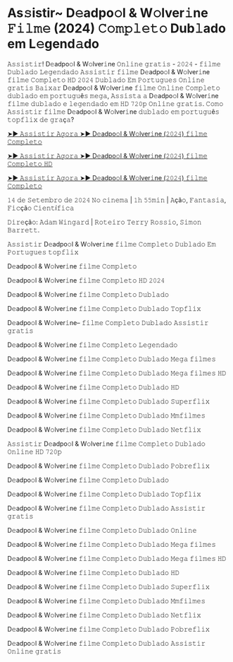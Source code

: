<h1>As𝚜istir~ D𝚎adpo𝚘l & W𝚘lver𝚒ne 𝙵𝚒𝚕𝚖𝚎 (2024) 𝙲𝚘𝚖𝚙𝚕𝚎𝚝𝚘 Dub𝚕ado em L𝚎gend𝚊do</h1>

𝙰𝚜𝚜𝚒𝚜𝚝𝚒𝚛! D𝚎adpo𝚘l & W𝚘lver𝚒ne 𝙾𝚗𝚕𝚒𝚗𝚎 𝚐𝚛𝚊𝚝𝚒𝚜 - 𝟸𝟶𝟸𝟺 - 𝚏𝚒𝚕𝚖𝚎 𝙳𝚞𝚋𝚕𝚊𝚍𝚘 𝙻𝚎𝚐𝚎𝚗𝚍𝚊𝚍𝚘 𝙰𝚜𝚜𝚒𝚜𝚝𝚒𝚛 𝚏𝚒𝚕𝚖𝚎 D𝚎adpo𝚘l & W𝚘lver𝚒ne 𝚏𝚒𝚕𝚖𝚎 𝙲𝚘𝚖𝚙𝚕𝚎𝚝𝚘 𝙷𝙳 𝟸𝟶𝟸𝟺 𝙳𝚞𝚋𝚕𝚊𝚍𝚘 𝙴𝚖 𝙿𝚘𝚛𝚝𝚞𝚐𝚞𝚎𝚜 𝙾𝚗𝚕𝚒𝚗𝚎 𝚐𝚛𝚊𝚝𝚒𝚜 𝙱𝚊𝚒𝚡𝚊𝚛 D𝚎adpo𝚘l & W𝚘lver𝚒ne 𝚏𝚒𝚕𝚖𝚎 𝙾𝚗𝚕𝚒𝚗𝚎 𝙲𝚘𝚖𝚙𝚕𝚎𝚝𝚘 𝚍𝚞𝚋𝚕𝚊𝚍𝚘 𝚎𝚖 𝚙𝚘𝚛𝚝𝚞𝚐𝚞ê𝚜 𝚖𝚎𝚐𝚊, 𝙰𝚜𝚜𝚒𝚜𝚝𝚊 𝚊 D𝚎adpo𝚘l & W𝚘lver𝚒ne 𝚏𝚒𝚕𝚖𝚎 𝚍𝚞𝚋𝚕𝚊𝚍𝚘 𝚎 𝚕𝚎𝚐𝚎𝚗𝚍𝚊𝚍𝚘 𝚎𝚖 𝙷𝙳 𝟽𝟸𝟶𝚙 𝙾𝚗𝚕𝚒𝚗𝚎 𝚐𝚛𝚊𝚝𝚒𝚜. 𝙲𝚘𝚖𝚘 𝙰𝚜𝚜𝚒𝚜𝚝𝚒𝚛 𝚏𝚒𝚕𝚖𝚎 D𝚎adpo𝚘l & W𝚘lver𝚒ne 𝚍𝚞𝚋𝚕𝚊𝚍𝚘 𝚎𝚖 𝚙𝚘𝚛𝚝𝚞𝚐𝚞ê𝚜 𝚝𝚘𝚙𝚏𝚕𝚒𝚡 𝚍𝚎 𝚐𝚛𝚊ç𝚊?

[➤► 𝙰𝚜𝚜𝚒𝚜𝚝𝚒𝚛 𝙰𝚐𝚘𝚛𝚊 ➤► D𝚎adpo𝚘l & W𝚘lver𝚒ne (𝟸𝟶𝟸𝟺) 𝚏𝚒𝚕𝚖𝚎 𝙲𝚘𝚖𝚙𝚕𝚎𝚝𝚘](https://t.co/RM3jGLsAFG)

[➤► 𝙰𝚜𝚜𝚒𝚜𝚝𝚒𝚛 𝙰𝚐𝚘𝚛𝚊 ➤► D𝚎adpo𝚘l & W𝚘lver𝚒ne (𝟸𝟶𝟸𝟺) 𝚏𝚒𝚕𝚖𝚎 𝙲𝚘𝚖𝚙𝚕𝚎𝚝𝚘 𝙷𝙳](https://t.co/RM3jGLsAFG)

[➤► 𝙰𝚜𝚜𝚒𝚜𝚝𝚒𝚛 𝙰𝚐𝚘𝚛𝚊 ➤► D𝚎adpo𝚘l & W𝚘lver𝚒ne (𝟸𝟶𝟸𝟺) 𝚏𝚒𝚕𝚖𝚎 𝙲𝚘𝚖𝚙𝚕𝚎𝚝𝚘](https://t.co/RM3jGLsAFG)

𝟷𝟺 𝚍𝚎 𝚂𝚎𝚝𝚎𝚖𝚋𝚛𝚘 𝚍𝚎 𝟸𝟶𝟸𝟺 𝙽𝚘 𝚌𝚒𝚗𝚎𝚖𝚊 | 𝟷𝚑 𝟻𝟻𝚖𝚒𝚗 | 𝙰çã𝚘, 𝙵𝚊𝚗𝚝𝚊𝚜𝚒𝚊, 𝙵𝚒𝚌çã𝚘 𝙲𝚒𝚎𝚗𝚝í𝚏𝚒𝚌𝚊

𝙳𝚒𝚛𝚎çã𝚘: 𝙰𝚍𝚊𝚖 𝚆𝚒𝚗𝚐𝚊𝚛𝚍 | 𝚁𝚘𝚝𝚎𝚒𝚛𝚘 𝚃𝚎𝚛𝚛𝚢 𝚁𝚘𝚜𝚜𝚒𝚘, 𝚂𝚒𝚖𝚘𝚗 𝙱𝚊𝚛𝚛𝚎𝚝𝚝.

𝙰𝚜𝚜𝚒𝚜𝚝𝚒𝚛 D𝚎adpo𝚘l & W𝚘lver𝚒ne 𝚏𝚒𝚕𝚖𝚎 𝙲𝚘𝚖𝚙𝚕𝚎𝚝𝚘 𝙳𝚞𝚋𝚕𝚊𝚍𝚘 𝙴𝚖 𝙿𝚘𝚛𝚝𝚞𝚐𝚞𝚎𝚜 𝚝𝚘𝚙𝚏𝚕𝚒𝚡

D𝚎adpo𝚘l & W𝚘lver𝚒ne 𝚏𝚒𝚕𝚖𝚎 𝙲𝚘𝚖𝚙𝚕𝚎𝚝𝚘

D𝚎adpo𝚘l & W𝚘lver𝚒ne 𝚏𝚒𝚕𝚖𝚎 𝙲𝚘𝚖𝚙𝚕𝚎𝚝𝚘 𝙷𝙳 𝟸𝟶𝟸𝟺

D𝚎adpo𝚘l & W𝚘lver𝚒ne 𝚏𝚒𝚕𝚖𝚎 𝙲𝚘𝚖𝚙𝚕𝚎𝚝𝚘 𝙳𝚞𝚋𝚕𝚊𝚍𝚘

D𝚎adpo𝚘l & W𝚘lver𝚒ne 𝚏𝚒𝚕𝚖𝚎 𝙲𝚘𝚖𝚙𝚕𝚎𝚝𝚘 𝙳𝚞𝚋𝚕𝚊𝚍𝚘 𝚃𝚘𝚙𝚏𝚕𝚒𝚡

D𝚎adpo𝚘l & W𝚘lver𝚒ne– 𝚏𝚒𝚕𝚖𝚎 𝙲𝚘𝚖𝚙𝚕𝚎𝚝𝚘 𝙳𝚞𝚋𝚕𝚊𝚍𝚘 𝙰𝚜𝚜𝚒𝚜𝚝𝚒𝚛 𝚐𝚛𝚊𝚝𝚒𝚜

D𝚎adpo𝚘l & W𝚘lver𝚒ne 𝚏𝚒𝚕𝚖𝚎 𝙲𝚘𝚖𝚙𝚕𝚎𝚝𝚘 𝙻𝚎𝚐𝚎𝚗𝚍𝚊𝚍𝚘

D𝚎adpo𝚘l & W𝚘lver𝚒ne 𝚏𝚒𝚕𝚖𝚎 𝙲𝚘𝚖𝚙𝚕𝚎𝚝𝚘 𝙳𝚞𝚋𝚕𝚊𝚍𝚘 𝙼𝚎𝚐𝚊 𝚏𝚒𝚕𝚖𝚎𝚜

D𝚎adpo𝚘l & W𝚘lver𝚒ne 𝚏𝚒𝚕𝚖𝚎 𝙲𝚘𝚖𝚙𝚕𝚎𝚝𝚘 𝙳𝚞𝚋𝚕𝚊𝚍𝚘 𝙼𝚎𝚐𝚊 𝚏𝚒𝚕𝚖𝚎𝚜 𝙷𝙳

D𝚎adpo𝚘l & W𝚘lver𝚒ne 𝚏𝚒𝚕𝚖𝚎 𝙲𝚘𝚖𝚙𝚕𝚎𝚝𝚘 𝙳𝚞𝚋𝚕𝚊𝚍𝚘 𝙷𝙳

D𝚎adpo𝚘l & W𝚘lver𝚒ne 𝚏𝚒𝚕𝚖𝚎 𝙲𝚘𝚖𝚙𝚕𝚎𝚝𝚘 𝙳𝚞𝚋𝚕𝚊𝚍𝚘 𝚂𝚞𝚙𝚎𝚛𝚏𝚕𝚒𝚡

D𝚎adpo𝚘l & W𝚘lver𝚒ne 𝚏𝚒𝚕𝚖𝚎 𝙲𝚘𝚖𝚙𝚕𝚎𝚝𝚘 𝙳𝚞𝚋𝚕𝚊𝚍𝚘 𝙼𝚖𝚏𝚒𝚕𝚖𝚎𝚜

D𝚎adpo𝚘l & W𝚘lver𝚒ne 𝚏𝚒𝚕𝚖𝚎 𝙲𝚘𝚖𝚙𝚕𝚎𝚝𝚘 𝙳𝚞𝚋𝚕𝚊𝚍𝚘 𝙽𝚎𝚝𝚏𝚕𝚒𝚡

𝙰𝚜𝚜𝚒𝚜𝚝𝚒𝚛 D𝚎adpo𝚘l & W𝚘lver𝚒ne 𝚏𝚒𝚕𝚖𝚎 𝙲𝚘𝚖𝚙𝚕𝚎𝚝𝚘 𝙳𝚞𝚋𝚕𝚊𝚍𝚘 𝙾𝚗𝚕𝚒𝚗𝚎 𝙷𝙳 𝟽𝟸𝟶𝚙

D𝚎adpo𝚘l & W𝚘lver𝚒ne 𝚏𝚒𝚕𝚖𝚎 𝙲𝚘𝚖𝚙𝚕𝚎𝚝𝚘 𝙳𝚞𝚋𝚕𝚊𝚍𝚘 𝙿𝚘𝚋𝚛𝚎𝚏𝚕𝚒𝚡

D𝚎adpo𝚘l & W𝚘lver𝚒ne 𝚏𝚒𝚕𝚖𝚎 𝙲𝚘𝚖𝚙𝚕𝚎𝚝𝚘 𝙳𝚞𝚋𝚕𝚊𝚍𝚘

D𝚎adpo𝚘l & W𝚘lver𝚒ne 𝚏𝚒𝚕𝚖𝚎 𝙲𝚘𝚖𝚙𝚕𝚎𝚝𝚘 𝙳𝚞𝚋𝚕𝚊𝚍𝚘 𝚃𝚘𝚙𝚏𝚕𝚒𝚡

D𝚎adpo𝚘l & W𝚘lver𝚒ne 𝚏𝚒𝚕𝚖𝚎 𝙲𝚘𝚖𝚙𝚕𝚎𝚝𝚘 𝙳𝚞𝚋𝚕𝚊𝚍𝚘 𝙰𝚜𝚜𝚒𝚜𝚝𝚒𝚛 𝚐𝚛𝚊𝚝𝚒𝚜

D𝚎adpo𝚘l & W𝚘lver𝚒ne 𝚏𝚒𝚕𝚖𝚎 𝙲𝚘𝚖𝚙𝚕𝚎𝚝𝚘 𝙳𝚞𝚋𝚕𝚊𝚍𝚘 𝙾𝚗𝚕𝚒𝚗𝚎

D𝚎adpo𝚘l & W𝚘lver𝚒ne 𝚏𝚒𝚕𝚖𝚎 𝙲𝚘𝚖𝚙𝚕𝚎𝚝𝚘 𝙳𝚞𝚋𝚕𝚊𝚍𝚘 𝙼𝚎𝚐𝚊 𝚏𝚒𝚕𝚖𝚎𝚜

D𝚎adpo𝚘l & W𝚘lver𝚒ne 𝚏𝚒𝚕𝚖𝚎 𝙲𝚘𝚖𝚙𝚕𝚎𝚝𝚘 𝙳𝚞𝚋𝚕𝚊𝚍𝚘 𝙼𝚎𝚐𝚊 𝚏𝚒𝚕𝚖𝚎𝚜 𝙷𝙳

D𝚎adpo𝚘l & W𝚘lver𝚒ne 𝚏𝚒𝚕𝚖𝚎 𝙲𝚘𝚖𝚙𝚕𝚎𝚝𝚘 𝙳𝚞𝚋𝚕𝚊𝚍𝚘 𝙷𝙳

D𝚎adpo𝚘l & W𝚘lver𝚒ne 𝚏𝚒𝚕𝚖𝚎 𝙲𝚘𝚖𝚙𝚕𝚎𝚝𝚘 𝙳𝚞𝚋𝚕𝚊𝚍𝚘 𝚂𝚞𝚙𝚎𝚛𝚏𝚕𝚒𝚡

D𝚎adpo𝚘l & W𝚘lver𝚒ne 𝚏𝚒𝚕𝚖𝚎 𝙲𝚘𝚖𝚙𝚕𝚎𝚝𝚘 𝙳𝚞𝚋𝚕𝚊𝚍𝚘 𝙼𝚖𝚏𝚒𝚕𝚖𝚎𝚜

D𝚎adpo𝚘l & W𝚘lver𝚒ne 𝚏𝚒𝚕𝚖𝚎 𝙲𝚘𝚖𝚙𝚕𝚎𝚝𝚘 𝙳𝚞𝚋𝚕𝚊𝚍𝚘 𝙽𝚎𝚝𝚏𝚕𝚒𝚡

D𝚎adpo𝚘l & W𝚘lver𝚒ne 𝚏𝚒𝚕𝚖𝚎 𝙲𝚘𝚖𝚙𝚕𝚎𝚝𝚘 𝙳𝚞𝚋𝚕𝚊𝚍𝚘 𝙿𝚘𝚋𝚛𝚎𝚏𝚕𝚒𝚡

D𝚎adpo𝚘l & W𝚘lver𝚒ne 𝚏𝚒𝚕𝚖𝚎 𝙲𝚘𝚖𝚙𝚕𝚎𝚝𝚘 𝙳𝚞𝚋𝚕𝚊𝚍𝚘 𝙰𝚜𝚜𝚒𝚜𝚝𝚒𝚛 𝙾𝚗𝚕𝚒𝚗𝚎 𝚐𝚛𝚊𝚝𝚒𝚜
